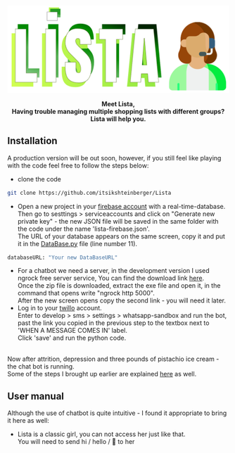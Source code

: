 ![](https://github.com/itsikshteinberger/Lista/blob/master/Lista/Media/logo.png) <br/> 
<p align="center">
    <b>Meet Lista,<br/> Having trouble managing multiple shopping lists with different groups? Lista will help you.</b>
</p>

## Installation
A production version will be out soon, however, if you still feel like playing with the code feel free to follow the steps below:
* clone the code
```bash
git clone https://github.com/itsikshteinberger/Lista
```
* Open a new project in your [firebase account](https://console.firebase.google.com/) with a real-time-database. <br/>
Then go to sesttings > serviceaccounts and click on "Generate new private key" - the new JSON file will be saved in the same folder with the code under the name 'lista-firebase.json'. <br/>The URL of your database appears on the same screen, copy it and put it in the [DataBase.py](https://github.com/itsikshteinberger/Lista/blob/master/Lista/DataBase.py) file (line number 11). 
```python
databaseURL: "Your new DataBaseURL"
```
* For a chatbot we need a server, in the development version I used ngrock free server service, You can find the download link [here](https://ngrok.com/download). 
<br/>Once the zip file is downloaded, extract the exe file and open it, in the command that opens write "ngrock http 5000". 
<br/>After the new screen opens copy the second link - you will need it later.
* Log in to your [twillo](https://console.twilio.com/) account. <br/>
Enter to develop > sms > settings > whatsapp-sandbox and run the bot, past the link you copied in the previous step to the textbox next to 'WHEN A MESSAGE COMES IN' label.
<br/> Click 'save' and run the python code.

<br/>Now after attrition, depression and three pounds of pistachio ice cream - the chat bot is running.
<br/>Some of the steps I brought up earlier are explained [here](https://www.twilio.com/blog/build-a-whatsapp-chatbot-with-python-flask-and-twilio) as well.

## User manual
Although the use of chatbot is quite intuitive - I found it appropriate to bring it here as well:
* Lista is a classic girl, you can not access her just like that.
<br/> You will need to send hi / hello / :wave: to her
